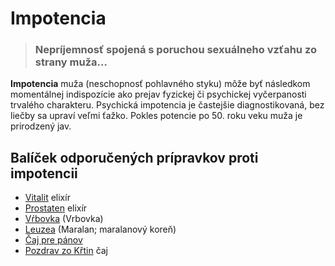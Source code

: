 Impotencia
==========


> ### Nepríjemnosť spojená s poruchou sexuálneho vzťahu zo strany muža…
> 
> 

**Impotencia** muža (neschopnosť pohlavného styku) môže byť následkom
momentálnej indispozície ako prejav fyzickej či psychickej vyčerpanosti trvalého
charakteru. Psychická impotencia je častejšie diagnostikovaná, bez liečby sa
upraví veľmi ťažko. Pokles potencie po 50. roku veku muža je prirodzený jav.

Balíček odporučených prípravkov proti impotencii
------------------------------------------------

* [Vitalit](/sip/elixiry/vitalit-eleixir) elixír
* [Prostaten](/sip/elixiry/prostaten-elixir) elixír
* [Vŕbovka](/sip/tinktury-jednobylinkove/vrbovka) (Vrbovka)
* [Leuzea](/sip/p/leuzea/) (Maralan; maralanový koreň)
* [Čaj pre pánov](/sip/caje/pre-panov)
* [Pozdrav zo Křtin](/sip/caje/pozdrav-z-krtin) čaj
